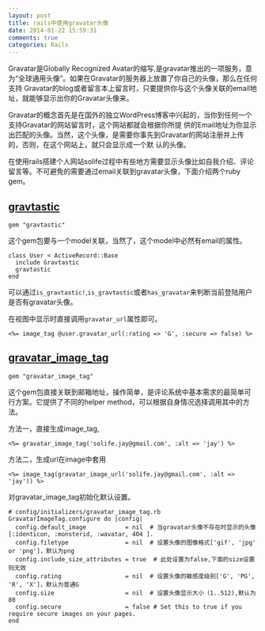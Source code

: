 ```yaml
---
layout: post
title: rails中使用gravatar头像
date: 2014-01-22 15:59:31
comments: true
categories: Rails
---
```

 Gravatar是Globally Recognized Avatar的缩写,是gravatar推出的一项服务，意为“全球通用头像”。如果在Gravatar的服务器上放置了你自己的头像，那么在任何支持 Gravatar的blog或者留言本上留言时，只要提供你与这个头像关联的email地址，就能够显示出你的Gravatar头像来。

 Gravatar的概念首先是在国外的独立WordPress博客中兴起的，当你到任何一个支持Gravatar的网站留言时，这个网站都就会根据你所提 供的Email地址为你显示出匹配的头像。当然，这个头像，是需要你事先到Gravatar的网站注册并上传的，否则，在这个网站上，就只会显示成一个默 认的头像。

在使用rails搭建个人网站solife过程中有些地方需要显示头像比如自我介绍、评论留言等。不可避免的需要通过email关联到gravatar头像，下面介绍两个ruby gem。

## [gravtastic](https://github.com/chrislloyd/gravtastic)

    gem "gravtastic"

这个gem包要与一个model关联，当然了，这个model中必然有email的属性。

    class User < ActiveRecord::Base
      include Gravtastic
      gravtastic
    end

可以通过`is_gravtastic!`,`is_gravtastic`或者`has_gravatar`来判断当前登陆用户是否有gravatar头像。

在视图中显示时直接调用`gravatar_url`属性即可。

    <%= image_tag @user.gravatar_url(:rating => 'G', :secure => false) %>

## [gravatar_image_tag](https://github.com/mdeering/gravatar_image_tag)

    gem "gravatar_image_tag"

这个gem包直接关联到邮箱地址，操作简单，是评论系统中基本需求的最简单可行方案。它提供了不同的helper method，可以根据自身情况选择调用其中的方法。

方法一，直接生成image_tag,

    
    <%= gravatar_image_tag('solife.jay@gmail.com', :alt => 'jay') %>
    

方法二，生成url在image中套用

    
    <%= image_tag(gravatar_image_url('solife.jay@gmail.com', :alt => 'jay')) %>
    

对gravatar_image_tag初始化默认设置。

    
    # config/initializers/gravatar_image_tag.rb
    GravatarImageTag.configure do |config|
      config.default_image           = nil  # 当gravatar头像不存在时显示的头像 [:identicon, :monsterid, :wavatar, 404 ].
      config.filetype                = nil  # 设置头像的图像格式['gif', 'jpg' or 'png']，默认为png
      config.include_size_attributes = true  # 此处设置为false,下面的size设置则无效
      config.rating                  = nil  # 设置头像的敏感度级别['G', 'PG', 'R', 'X']，默认为普通G
      config.size                    = nil  # 设置头像显示大小（1..512),默认为80
      config.secure                  = false # Set this to true if you require secure images on your pages.
    end
    
